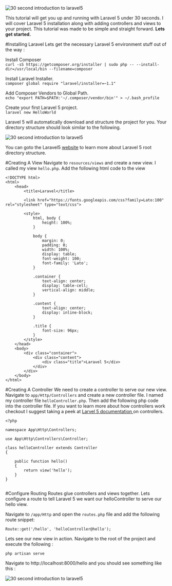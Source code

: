 ![30 second introduction to laravel5](http://www.codeanchor.net/wp-content/uploads/2015/03/Laravel-5.png)

This tutorial will get you up and running with Laravel 5 under 30 seconds. I will cover Laravel 5 installation along with adding controllers and views to your project. This tutorial was made to be simple and straight forward. **Lets get started.**


#Installing Laravel
Lets get the necessary Laravel 5 environment stuff out of the way : 

Install Composer<br>
`curl -sS https://getcomposer.org/installer | sudo php -- --install-dir=/usr/local/bin --filename=composer`

Install Laravel Installer.<br>
`composer global require "laravel/installer=~1.1"`

Add Composer Vendors to Global Path.<br>
`echo "export PATH=$PATH:'~/.composer/vendor/bin'" > ~/.bash_profile`


Create your first Laravel 5 project.<Br>
`laravel new HelloWorld`
 
Laravel 5 will automatically download and structure the project for you. Your directory structure should look similar to the following.

![30 second introduction to laravel5](http://www.mbejda.com/content/images/2015/10/Screen-Shot-2015-10-03-at-12-04-20-PM.png)

You can goto the Laravel5 [website](http://laravel.com/docs/master/structure) to learn more about Laravel 5 root directory structure. 

#Creating A View
Navigate to `resources/views` and create a new view. 
I called my view `hello.php`. Add the following html code to the view

```
<!DOCTYPE html>
<html>
    <head>
        <title>Laravel</title>

        <link href="https://fonts.googleapis.com/css?family=Lato:100" rel="stylesheet" type="text/css">

        <style>
            html, body {
                height: 100%;
            }

            body {
                margin: 0;
                padding: 0;
                width: 100%;
                display: table;
                font-weight: 100;
                font-family: 'Lato';
            }

            .container {
                text-align: center;
                display: table-cell;
                vertical-align: middle;
            }

            .content {
                text-align: center;
                display: inline-block;
            }

            .title {
                font-size: 96px;
            }
        </style>
    </head>
    <body>
        <div class="container">
            <div class="content">
                <div class="title">Laravel 5</div>
            </div>
        </div>
    </body>
</html>

```
#Creating A Controller
We need to create a controller to serve our new view. Navigate to `app/Http/Controllers` and create a new controller file. I named my controller file `helloController.php`. Then add the following php code into the controller file. If you want to learn more about how controllers work checkout I suggest taking a peek at [Larvel 5 documentation ](http://laravel.com/docs/5.1/controllers) on controllers.

```
<?php

namespace App\Http\Controllers;

use App\Http\Controllers\Controller;

class helloController extends Controller
{

    public function hello()
    {
        return view('hello');
    }
}


```
#Configure Routing
Routes glue controllers and views together. Lets configure a route to tell Laravel 5 we want our helloController to serve our hello view. 

Navigate to `/app/Http` and open the `routes.php` file and add the following route snippet: 

```
Route::get('/hello', 'helloController@hello');
```

Lets see our new view in action. Navigate to the root of the project and execute the following : 


`php artisan serve`

Navigate to http://localhost:8000/hello and you should see something like this : 

![30 second introduction to laravel5](http://www.mbejda.com/content/images/2015/10/Screen-Shot-2015-10-03-at-12-54-19-PM.png)
